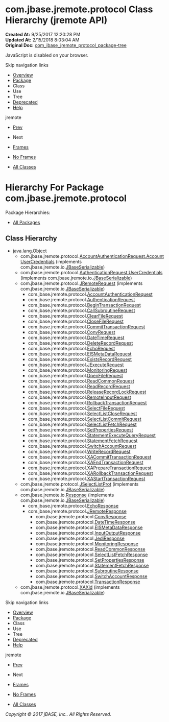 # com.jbase.jremote.protocol Class Hierarchy (jremote   API)

**Created At:** 9/25/2017 12:20:28 PM  
**Updated At:** 2/15/2018 8:03:04 AM  
**Original Doc:** [com_jbase_jremote_protocol_package-tree](https://docs.jbase.com/39270-protocol/com_jbase_jremote_protocol_package-tree)  

<!--<br>    try {<br>        if (location.href.indexOf('is-external=true') == -1) {<br>            parent.document.title="com.jbase.jremote.protocol Class Hierarchy (jremote   API)";<br>        }<br>    }<br>    catch(err) {<br>    }<br>//-->
JavaScript is disabled on your browser.

Skip navigation links

- [Overview](../../../../overview-summary.html)
- [Package](./../com.jbase.jremote.protocol-%28jremote-api%29)
- Class
- Use
- Tree
- [Deprecated](../../../../deprecated-list.html)
- [Help](../../../../help-doc.html)


jremote <br>

- [Prev](./../../jca/spring/com.jbase.jremote.jca.spring-class-hierarchy-%28jremote-api%29)
- Next


- [Frames](./.)
- [No Frames](./.)


- [All Classes](../../../../allclasses-noframe.html)


<!--<br>  allClassesLink = document.getElementById("allclasses\_navbar\_top");<br>  if(window==top) {<br>    allClassesLink.style.display = "block";<br>  }<br>  else {<br>    allClassesLink.style.display = "none";<br>  }<br>  //-->

# Hierarchy For Package com.jbase.jremote.protocol
Package Hierarchies:
- [All Packages](../../../../overview-tree.html)

## Class Hierarchy

- java.lang.[Object](http://java.sun.com/j2se/1.5.0/docs/api/java/lang/Object.html?is-external=true "class or interface in java.lang")
    - com.jbase.jremote.protocol.[AccountAuthenticationRequest.AccountUserCredentials](./../accountauthenticationrequest-%28jremote-api%29 "class in com.jbase.jremote.protocol") (implements com.jbase.jremote.io.[JBaseSerializable](./../../io/jbaseserializable-%28jremote-api%29 "interface in com.jbase.jremote.io"))
    - com.jbase.jremote.protocol.[AuthenticationRequest.UserCredentials](./../authenticationrequest-%28jremote-api%29 "class in com.jbase.jremote.protocol") (implements com.jbase.jremote.io.[JBaseSerializable](./../../io/jbaseserializable-%28jremote-api%29 "interface in com.jbase.jremote.io"))
    - com.jbase.jremote.protocol.[JRemoteRequest](./../jremoterequest-%28jremote-api%29 "class in com.jbase.jremote.protocol") (implements com.jbase.jremote.io.[JBaseSerializable](./../../io/jbaseserializable-%28jremote-api%29 "interface in com.jbase.jremote.io"))
        - com.jbase.jremote.protocol.[AccountAuthenticationRequest](./../accountauthenticationrequest-%28jremote-api%29 "class in com.jbase.jremote.protocol")
        - com.jbase.jremote.protocol.[AuthenticationRequest](./../authenticationrequest-%28jremote-api%29 "class in com.jbase.jremote.protocol")
        - com.jbase.jremote.protocol.[BeginTransactionRequest](./../begintransactionrequest-%28jremote-api%29 "class in com.jbase.jremote.protocol")
        - com.jbase.jremote.protocol.[CallSubroutineRequest](./../callsubroutinerequest-%28jremote-api%29 "class in com.jbase.jremote.protocol")
        - com.jbase.jremote.protocol.[ClearFileRequest](./../clearfilerequest-%28jremote-api%29 "class in com.jbase.jremote.protocol")
        - com.jbase.jremote.protocol.[CloseFileRequest](./../closefilerequest-%28jremote-api%29 "class in com.jbase.jremote.protocol")
        - com.jbase.jremote.protocol.[CommitTransactionRequest](./../committransactionrequest-%28jremote-api%29 "class in com.jbase.jremote.protocol")
        - com.jbase.jremote.protocol.[ConvRequest](./../convrequest-%28jremote-api%29 "class in com.jbase.jremote.protocol")
        - com.jbase.jremote.protocol.[DateTimeRequest](./../datetimerequest-%28jremote-api%29 "class in com.jbase.jremote.protocol")
        - com.jbase.jremote.protocol.[DeleteRecordRequest](./../deleterecordrequest-%28jremote-api%29 "class in com.jbase.jremote.protocol")
        - com.jbase.jremote.protocol.[EchoRequest](./../echorequest-%28jremote-api%29 "class in com.jbase.jremote.protocol")
        - com.jbase.jremote.protocol.[EISMetaDataRequest](./../eismetadatarequest-%28jremote-api%29 "class in com.jbase.jremote.protocol")
        - com.jbase.jremote.protocol.[ExistsRecordRequest](./../existsrecordrequest-%28jremote-api%29 "class in com.jbase.jremote.protocol")
        - com.jbase.jremote.protocol.[JExecuteRequest](./../jexecuterequest-%28jremote-api%29 "class in com.jbase.jremote.protocol")
        - com.jbase.jremote.protocol.[MonitoringRequest](./../monitoringrequest-%28jremote-api%29 "class in com.jbase.jremote.protocol")
        - com.jbase.jremote.protocol.[OpenFileRequest](./../openfilerequest-%28jremote-api%29 "class in com.jbase.jremote.protocol")
        - com.jbase.jremote.protocol.[ReadCommonRequest](./../readcommonrequest-%28jremote-api%29 "class in com.jbase.jremote.protocol")
        - com.jbase.jremote.protocol.[ReadRecordRequest](./../readrecordrequest-%28jremote-api%29 "class in com.jbase.jremote.protocol")
        - com.jbase.jremote.protocol.[ReleaseRecordLockRequest](./../releaserecordlockrequest-%28jremote-api%29 "class in com.jbase.jremote.protocol")
        - com.jbase.jremote.protocol.[RemoteInputRequest](./../remoteinputrequest-%28jremote-api%29 "class in com.jbase.jremote.protocol")
        - com.jbase.jremote.protocol.[RollbackTransactionRequest](./../rollbacktransactionrequest-%28jremote-api%29 "class in com.jbase.jremote.protocol")
        - com.jbase.jremote.protocol.[SelectFileRequest](./../selectfilerequest-%28jremote-api%29 "class in com.jbase.jremote.protocol")
        - com.jbase.jremote.protocol.[SelectListCloseRequest](./../selectlistcloserequest-%28jremote-api%29 "class in com.jbase.jremote.protocol")
        - com.jbase.jremote.protocol.[SelectListCommitRequest](./../selectlistcommitrequest-%28jremote-api%29 "class in com.jbase.jremote.protocol")
        - com.jbase.jremote.protocol.[SelectListFetchRequest](./../selectlistfetchrequest-%28jremote-api%29 "class in com.jbase.jremote.protocol")
        - com.jbase.jremote.protocol.[SetPropertiesRequest](./../setpropertiesrequest-%28jremote-api%29 "class in com.jbase.jremote.protocol")
        - com.jbase.jremote.protocol.[StatementExecuteQueryRequest](./../statementexecutequeryrequest-%28jremote-api%29 "class in com.jbase.jremote.protocol")
        - com.jbase.jremote.protocol.[StatementFetchRequest](./../statementfetchrequest-%28jremote-api%29 "class in com.jbase.jremote.protocol")
        - com.jbase.jremote.protocol.[SwitchAccountRequest](./../switchaccountrequest-%28jremote-api%29 "class in com.jbase.jremote.protocol")
        - com.jbase.jremote.protocol.[WriteRecordRequest](./../writerecordrequest-%28jremote-api%29 "class in com.jbase.jremote.protocol")
        - com.jbase.jremote.protocol.[XACommitTransactionRequest](./../xacommittransactionrequest-%28jremote-api%29 "class in com.jbase.jremote.protocol")
        - com.jbase.jremote.protocol.[XAEndTransactionRequest](./../xaendtransactionrequest-%28jremote-api%29 "class in com.jbase.jremote.protocol")
        - com.jbase.jremote.protocol.[XAPrepareTransactionRequest](./../xapreparetransactionrequest-%28jremote-api%29 "class in com.jbase.jremote.protocol")
        - com.jbase.jremote.protocol.[XARollbackTransactionRequest](./../xarollbacktransactionrequest-%28jremote-api%29 "class in com.jbase.jremote.protocol")
        - com.jbase.jremote.protocol.[XAStartTransactionRequest](./../xastarttransactionrequest-%28jremote-api%29 "class in com.jbase.jremote.protocol")
    - com.jbase.jremote.protocol.[JSelectListProt](./../jselectlistprot-%28jremote-api%29 "class in com.jbase.jremote.protocol") (implements com.jbase.jremote.io.[JBaseSerializable](./../../io/jbaseserializable-%28jremote-api%29 "interface in com.jbase.jremote.io"))
    - com.jbase.jremote.io.[Response](./../../io/response-%28jremote-api%29 "class in com.jbase.jremote.io") (implements com.jbase.jremote.io.[JBaseSerializable](./../../io/jbaseserializable-%28jremote-api%29 "interface in com.jbase.jremote.io"))
        - com.jbase.jremote.protocol.[EchoResponse](./../echoresponse-%28jremote-api%29 "class in com.jbase.jremote.protocol")
        - com.jbase.jremote.protocol.[JRemoteResponse](./../jremoteresponse-%28jremote-api%29 "class in com.jbase.jremote.protocol")
            - com.jbase.jremote.protocol.[ConvResponse](./../convresponse-%28jremote-api%29 "class in com.jbase.jremote.protocol")
            - com.jbase.jremote.protocol.[DateTimeResponse](./../datetimeresponse-%28jremote-api%29 "class in com.jbase.jremote.protocol")
            - com.jbase.jremote.protocol.[EISMetaDataResponse](./../eismetadataresponse-%28jremote-api%29 "class in com.jbase.jremote.protocol")
            - com.jbase.jremote.protocol.[InputOutputResponse](./../inputoutputresponse-%28jremote-api%29 "class in com.jbase.jremote.protocol")
            - com.jbase.jremote.protocol.[JediResponse](./../jediresponse-%28jremote-api%29 "class in com.jbase.jremote.protocol")
            - com.jbase.jremote.protocol.[MonitoringResponse](./../monitoringresponse-%28jremote-api%29 "class in com.jbase.jremote.protocol")
            - com.jbase.jremote.protocol.[ReadCommonResponse](./../readcommonresponse-%28jremote-api%29 "class in com.jbase.jremote.protocol")
            - com.jbase.jremote.protocol.[SelectListFetchResponse](./../selectlistfetchresponse-%28jremote-api%29 "class in com.jbase.jremote.protocol")
            - com.jbase.jremote.protocol.[SetPropertiesResponse](./../setpropertiesresponse-%28jremote-api%29 "class in com.jbase.jremote.protocol")
            - com.jbase.jremote.protocol.[StatementFetchResponse](./../statementfetchresponse-%28jremote-api%29 "class in com.jbase.jremote.protocol")
            - com.jbase.jremote.protocol.[SubroutineResponse](./../subroutineresponse-%28jremote-api%29 "class in com.jbase.jremote.protocol")
            - com.jbase.jremote.protocol.[SwitchAccountResponse](./../switchaccountresponse-%28jremote-api%29 "class in com.jbase.jremote.protocol")
            - com.jbase.jremote.protocol.[TransactionResponse](./../transactionresponse-%28jremote-api%29 "class in com.jbase.jremote.protocol")
    - com.jbase.jremote.protocol.[XAXid](./../xaxid-%28jremote-api%29 "class in com.jbase.jremote.protocol") (implements com.jbase.jremote.io.[JBaseSerializable](./../../io/jbaseserializable-%28jremote-api%29 "interface in com.jbase.jremote.io"))

Skip navigation links

- [Overview](../../../../overview-summary.html)
- [Package](./../com.jbase.jremote.protocol-%28jremote-api%29)
- Class
- Use
- Tree
- [Deprecated](../../../../deprecated-list.html)
- [Help](../../../../help-doc.html)


jremote <br>

- [Prev](./../../jca/spring/com.jbase.jremote.jca.spring-class-hierarchy-%28jremote-api%29)
- Next


- [Frames](./.)
- [No Frames](./.)


- [All Classes](../../../../allclasses-noframe.html)


<!--<br>  allClassesLink = document.getElementById("allclasses\_navbar\_bottom");<br>  if(window==top) {<br>    allClassesLink.style.display = "block";<br>  }<br>  else {<br>    allClassesLink.style.display = "none";<br>  }<br>  //-->

*Copyright © 2017 jBASE, Inc.. All Rights Reserved.*
